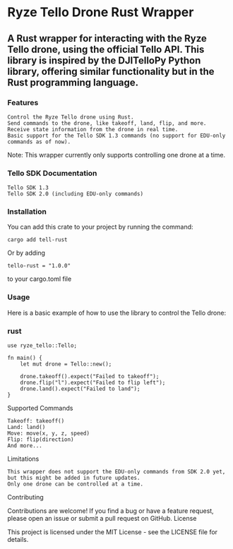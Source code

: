 # Ryze Tello Drone Rust Wrapper

## A Rust wrapper for interacting with the Ryze Tello drone, using the official Tello API. This library is inspired by the DJITelloPy Python library, offering similar functionality but in the Rust programming language.
### Features

    Control the Ryze Tello drone using Rust.
    Send commands to the drone, like takeoff, land, flip, and more.
    Receive state information from the drone in real time.
    Basic support for the Tello SDK 1.3 commands (no support for EDU-only commands as of now).

Note: This wrapper currently only supports controlling one drone at a time.
### Tello SDK Documentation

    Tello SDK 1.3
    Tello SDK 2.0 (including EDU-only commands)

### Installation

You can add this crate to your project by running the command:

    cargo add tell-rust

Or by adding

    tello-rust = "1.0.0"

to your cargo.toml file

### Usage

Here is a basic example of how to use the library to control the Tello drone:

### rust

    use ryze_tello::Tello;
    
    fn main() {
        let mut drone = Tello::new();
    
        drone.takeoff().expect("Failed to takeoff");
        drone.flip("l").expect("Failed to flip left");
        drone.land().expect("Failed to land");
    }

Supported Commands

    Takeoff: takeoff()
    Land: land()
    Move: move(x, y, z, speed)
    Flip: flip(direction)
    And more...

Limitations

    This wrapper does not support the EDU-only commands from SDK 2.0 yet, but this might be added in future updates.
    Only one drone can be controlled at a time.

Contributing

Contributions are welcome! If you find a bug or have a feature request, please open an issue or submit a pull request on GitHub.
License

This project is licensed under the MIT License - see the LICENSE file for details.
